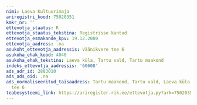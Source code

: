 ```yaml
---
nimi: Laeva Kultuurimaja
ariregistri_kood: 75020351
kmkr_nr: ''
ettevotja_staatus: R
ettevotja_staatus_tekstina: Registrisse kantud
ettevotja_esmakande_kpv: 19.12.2000
ettevotja_aadress: .na
asukoht_ettevotja_aadressis: Väänikvere tee 6
asukoha_ehak_kood: 4040
asukoha_ehak_tekstina: Laeva küla, Tartu vald, Tartu maakond
indeks_ettevotja_aadressis: '60608'
ads_adr_id: 2883010
ads_ads_oid: .na
ads_normaliseeritud_taisaadress: Tartu maakond, Tartu vald, Laeva küla, Väänikvere
  tee 6
teabesysteemi_link: https://ariregister.rik.ee/ettevotja.py?ark=75020351&ref=rekvisiidid
---
```

